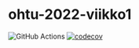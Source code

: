 # ohtu-2022-viikko1

![GitHub Actions](https://github.com/lautsar/ohtu-2022-viikko1/workflows/CI/badge.svg)
[![codecov](https://codecov.io/gh/lautsar/ohtu-2022-viikko1/branch/main/graph/badge.svg?token=FCF3VI5P94)](https://codecov.io/gh/lautsar/ohtu-2022-viikko1)
